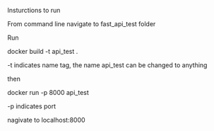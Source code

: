 Insturctions to run

From command line navigate to fast_api_test folder

Run

docker build -t api_test .

-t indicates name tag, the name api_test can be changed to anything

then

docker run -p 8000 api_test

-p indicates port

nagivate to localhost:8000 
